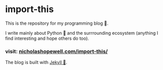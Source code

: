 # import-this


This is the repository for my programming blog 📝.  

I write mainly about Python 🐍 and the surrrounding ecosystem (anything I find interesting and hope others do too).

### visit: [nicholashopewell.com/import-this/](https://nicholashopewell.com/import-this/)


The blog is built with [Jekyll 🧪](https://jekyllrb.com/).

